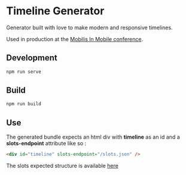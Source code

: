 # Timeline Generator

Generator built with love to make modern and responsive timelines.

Used in production at the [Mobilis In Mobile conference](https://mobilis-in-mobile.io/).

## Development

```bash
npm run serve
```


## Build

```bash
npm run build
```

## Use

The generated bundle expects an html div with **timeline** as an id and a **slots-endpoint** attribute like so :

```html
<div id="timeline" slots-endpoint="/slots.json" />
```

The slots expected structure is available [here](https://mobilis-in-mobile.io/slots2023.json)
